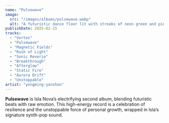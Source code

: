 ```yaml
---
name: "Pulsewave"
image:
  src: "/images/albums/pulsewave.webp"
  alt: "A futuristic dance floor lit with streaks of neon green and pink lights, with abstract geometric patterns pulsating in the background, evoking bold energy and modernity."
publishDate: 2025-02-15
tracks:
  - "Vortex"
  - "Pulsewave"
  - "Magnetic Fields"
  - "Rush of Light"
  - "Sonic Reverie"
  - "Breakthrough"
  - "Afterglow"
  - "Static Fire"
  - "Aurora Drift"
  - "Unstoppable"
artist: "yongming-yanshou"
---
```


**Pulsewave** is Isla Nova’s electrifying second album, blending futuristic beats with raw emotion. This high-energy record is a celebration of resilience and the unstoppable force of personal growth, wrapped in Isla’s signature synth-pop sound.
